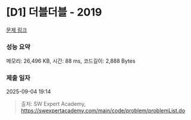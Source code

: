 # [D1] 더블더블 - 2019 

[문제 링크](https://swexpertacademy.com/main/code/problem/problemDetail.do?contestProbId=AV5QDEX6AqwDFAUq) 

### 성능 요약

메모리: 26,496 KB, 시간: 88 ms, 코드길이: 2,888 Bytes

### 제출 일자

2025-09-04 19:14



> 출처: SW Expert Academy, https://swexpertacademy.com/main/code/problem/problemList.do